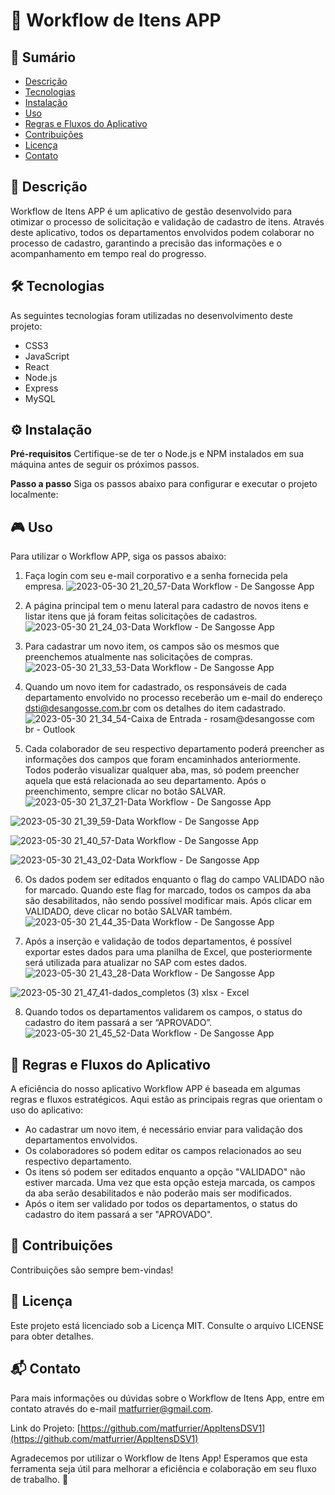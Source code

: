 # 💼 Workflow de Itens APP

## 📝 Sumário
- [Descrição](#descrição)
- [Tecnologias](#tecnologias)
- [Instalação](#instalação)
- [Uso](#uso)
- [Regras e Fluxos do Aplicativo](#regras-e-fluxos-do-aplicativo)
- [Contribuições](#contribuições)
- [Licença](#licença)
- [Contato](#contato)

## 📖 Descrição
Workflow de Itens APP é um aplicativo de gestão desenvolvido para otimizar o processo de solicitação e validação de cadastro de itens. 
Através deste aplicativo, todos os departamentos envolvidos podem colaborar no processo de cadastro, garantindo a precisão das informações e o acompanhamento em tempo real do progresso.

## 🛠 Tecnologias
As seguintes tecnologias foram utilizadas no desenvolvimento deste projeto:
- CSS3
- JavaScript
- React
- Node.js
- Express
- MySQL

## ⚙ Instalação
**Pré-requisitos**
Certifique-se de ter o Node.js e NPM instalados em sua máquina antes de seguir os próximos passos.

**Passo a passo**
Siga os passos abaixo para configurar e executar o projeto localmente:

## 🎮 Uso
Para utilizar o Workflow APP, siga os passos abaixo:

1. Faça login com seu e-mail corporativo e a senha fornecida pela empresa.
![2023-05-30 21_20_57-Data Workflow - De Sangosse App](https://github.com/matfurrier/WorkflowItem/assets/30526394/64fd0d02-d5bd-41e2-9ec0-3781be732fae)

2. A página principal tem o menu lateral para cadastro de novos itens e listar itens que já foram feitas solicitações de cadastros.
![2023-05-30 21_24_03-Data Workflow - De Sangosse App](https://github.com/matfurrier/WorkflowItem/assets/30526394/5c720b93-544b-43e3-8b1a-e1171e2b796b)

3. Para cadastrar um novo item, os campos são os mesmos que preenchemos atualmente nas solicitações de compras.
![2023-05-30 21_33_53-Data Workflow - De Sangosse App](https://github.com/matfurrier/WorkflowItem/assets/30526394/0fe6ddc0-e42d-4c5e-84b7-cce5c169d1f4)

4. Quando um novo item for cadastrado, os responsáveis de cada departamento envolvido no processo receberão um e-mail do endereço dsti@desangosse.com.br com os detalhes do item cadastrado.
![2023-05-30 21_34_54-Caixa de Entrada - rosam@desangosse com br - Outlook](https://github.com/matfurrier/WorkflowItem/assets/30526394/e7b78121-2887-49a2-ab53-afa2dd9e77a7)

5. Cada colaborador de seu respectivo departamento poderá preencher as informações dos campos que foram encaminhados anteriormente. Todos poderão visualizar qualquer aba, mas, só podem preencher aquela que está relacionada ao seu departamento. Após o preenchimento, sempre clicar no botão SALVAR.
![2023-05-30 21_37_21-Data Workflow - De Sangosse App](https://github.com/matfurrier/WorkflowItem/assets/30526394/233bb2b6-01b6-4717-b9b4-b72287951842)

![2023-05-30 21_39_59-Data Workflow - De Sangosse App](https://github.com/matfurrier/WorkflowItem/assets/30526394/211ad402-068b-42bb-a801-cbd3731dad75)

![2023-05-30 21_40_57-Data Workflow - De Sangosse App](https://github.com/matfurrier/WorkflowItem/assets/30526394/78711377-f5c2-489b-8da2-94b6764e8fd4)

![2023-05-30 21_43_02-Data Workflow - De Sangosse App](https://github.com/matfurrier/WorkflowItem/assets/30526394/43fc5bc5-61f2-46e6-b0b4-edd4f1175e4a)

6. Os dados podem ser editados enquanto o flag do campo VALIDADO não for marcado. Quando este flag for marcado, todos os campos da aba são desabilitados, não sendo possível modificar mais. Após clicar em VALIDADO, deve clicar no botão SALVAR também.
![2023-05-30 21_44_35-Data Workflow - De Sangosse App](https://github.com/matfurrier/WorkflowItem/assets/30526394/2b773d84-0f61-4f7f-98f5-ea686c5415d2)

7. Após a inserção e validação de todos departamentos, é possível exportar estes dados para uma planilha de Excel, que posteriormente será utilizada para atualizar no SAP com estes dados.
![2023-05-30 21_43_28-Data Workflow - De Sangosse App](https://github.com/matfurrier/WorkflowItem/assets/30526394/c8e10a6f-55e4-4742-9d40-c9bd646616f0)

![2023-05-30 21_47_41-dados_completos (3) xlsx - Excel](https://github.com/matfurrier/WorkflowItem/assets/30526394/5fea37ef-19d9-4462-aa1a-8ce74027b526)

8. Quando todos os departamentos validarem os campos, o status do cadastro do item passará a ser “APROVADO”.
![2023-05-30 21_45_52-Data Workflow - De Sangosse App](https://github.com/matfurrier/WorkflowItem/assets/30526394/f4ed187c-5643-4a9f-9d4a-03aa5c17a64f)

## 💼 Regras e Fluxos do Aplicativo
A eficiência do nosso aplicativo Workflow APP é baseada em algumas regras e fluxos estratégicos. Aqui estão as principais regras que orientam o uso do aplicativo:

- Ao cadastrar um novo item, é necessário enviar para validação dos departamentos envolvidos.
- Os colaboradores só podem editar os campos relacionados ao seu respectivo departamento.
- Os itens só podem ser editados enquanto a opção "VALIDADO" não estiver marcada. Uma vez que esta opção esteja marcada, os campos da aba serão desabilitados e não poderão mais ser modificados.
- Após o item ser validado por todos os departamentos, o status do cadastro do item passará a ser "APROVADO".

## 🤝 Contribuições
Contribuições são sempre bem-vindas!

## 📄 Licença
Este projeto está licenciado sob a Licença MIT. Consulte o arquivo LICENSE para obter detalhes.

## 📬 Contato

Para mais informações ou dúvidas sobre o Workflow de Itens App, entre em contato através do e-mail matfurrier@gmail.com.

Link do Projeto: [https://github.com/matfurrier/AppItensDSV1](https://github.com/matfurrier/AppItensDSV1)

Agradecemos por utilizar o Workflow de Itens App! Esperamos que esta ferramenta seja útil para melhorar a eficiência e colaboração em seu fluxo de trabalho. 🚀
